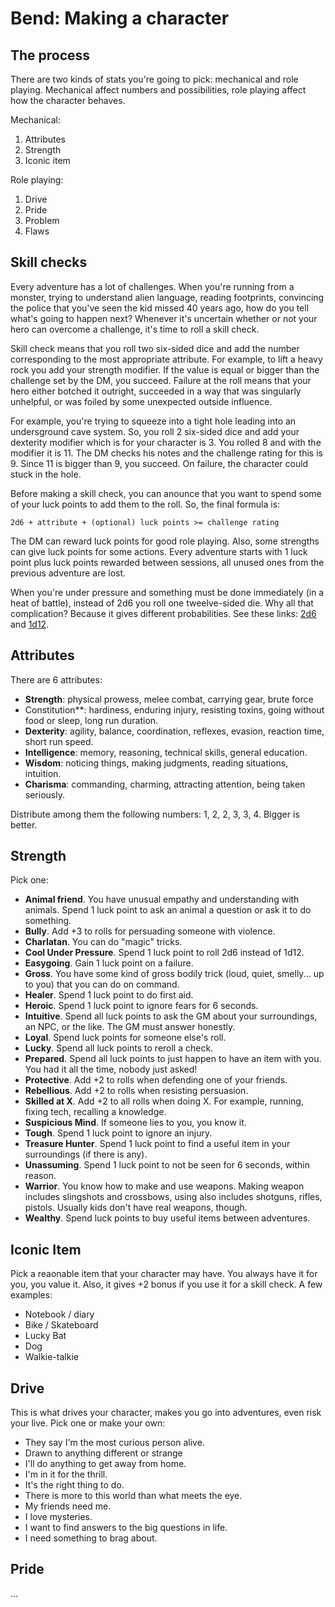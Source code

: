 # Bend: Making a character

## The process

There are two kinds of stats you're going to pick: mechanical and role playing. Mechanical affect numbers and possibilities, role playing affect how the character behaves.

Mechanical:

1. Attributes
1. Strength
1. Iconic item

Role playing:

1. Drive
1. Pride
1. Problem
1. Flaws

## Skill checks

Every adventure has a lot of challenges. When you're running from a monster, trying to understand alien language, reading footprints, convincing the police that you've seen the kid missed 40 years ago, how do you tell what's going to happen next? Whenever it's uncertain whether or not your hero can overcome a challenge, it's time to roll a skill check.

Skill check means that you roll two six-sided dice and add the number corresponding to the most appropriate attribute. For example, to lift a heavy rock you add your strength modifier. If the value is equal or bigger than the challenge set by the DM, you succeed. Failure at the roll means that your hero either botched it outright, succeeded in a way that was singularly unhelpful, or was foiled by some unexpected outside influence.

For example, you're trying to squeeze into a tight hole leading into an undersground cave system. So, you roll 2 six-sided dice and add your dexterity modifier which is for your character is 3. You rolled 8 and with the modifier it is 11. The DM checks his notes and the challenge rating for this is 9. Since 11 is bigger than 9, you succeed. On failure, the character could stuck in the hole.

Before making a skill check, you can anounce that you want to spend some of your luck points to add them to the roll. So, the final formula is:

```
2d6 + attribute + (optional) luck points >= challenge rating
```

The DM can reward luck points for good role playing. Also, some strengths can give luck points for some actions. Every adventure starts with 1 luck point plus luck points rewarded between sessions, all unused ones from the previous adventure are lost.

When you're under pressure and something must be done immediately (in a heat of battle), instead of 2d6 you roll one tweelve-sided die. Why all that complication? Because it gives different probabilities. See these links: [2d6](https://anydice.com/program/20) and [1d12](https://anydice.com/program/1a58).

## Attributes

There are 6 attributes:

+ **Strength**: physical prowess, melee combat, carrying gear, brute force
+ Constitution**: hardiness, enduring injury, resisting toxins, going without food or sleep, long run duration.
+ **Dexterity**: agility, balance, coordination, reflexes, evasion, reaction time, short run speed.
+ **Intelligence**: memory, reasoning, technical skills, general education.
+ **Wisdom**: noticing things, making judgments, reading situations, intuition.
+ **Charisma**: commanding, charming, attracting attention, being taken seriously.

Distribute among them the following numbers: 1, 2, 2, 3, 3, 4. Bigger is better.

## Strength

Pick one:

+ **Animal friend**. You have unusual empathy and understanding with animals. Spend 1 luck point to ask an animal a question or ask it to do something.
+ **Bully**. Add +3 to rolls for persuading someone with violence.
+ **Charlatan**. You can do "magic" tricks.
+ **Cool Under Pressure**. Spend 1 luck point to roll 2d6 instead of 1d12.
+ **Easygoing**. Gain 1 luck point on a failure.
+ **Gross**. You have some kind of gross bodily trick (loud, quiet, smelly... up to you) that you can do on command.
+ **Healer**. Spend 1 luck point to do first aid.
+ **Heroic**. Spend 1 luck point to ignore fears for 6 seconds.
+ **Intuitive**. Spend all luck points to ask the GM about your surroundings, an NPC, or the like. The GM must answer honestly.
+ **Loyal**. Spend luck points for someone else's roll.
+ **Lucky**. Spend all luck points to reroll a check.
+ **Prepared**. Spend all luck points to just happen to have an item with you. You had it all the time, nobody just asked!
+ **Protective**. Add +2 to rolls when defending one of your friends.
+ **Rebellious**. Add +2 to rolls when resisting persuasion.
+ **Skilled at X**. Add +2 to all rolls when doing X. For example, running, fixing tech, recalling a knowledge.
+ **Suspicious Mind**. If someone lies to you, you know it.
+ **Tough**. Spend 1 luck point to ignore an injury.
+ **Treasure Hunter**. Spend 1 luck point to find a useful item in your surroundings (if there is any).
+ **Unassuming**. Spend 1 luck point to not be seen for 6 seconds, within reason.
+ **Warrior**. You know how to make and use weapons. Making weapon includes slingshots and crossbows, using also includes shotguns, rifles, pistols. Usually kids don't have real weapons, though.
+ **Wealthy**. Spend luck points to buy useful items between adventures.

## Iconic Item

Pick a reaonable item that your character may have. You always have it for you, you value it. Also, it gives +2 bonus if you use it for a skill check. A few examples:

+ Notebook / diary
+ Bike / Skateboard
+ Lucky Bat
+ Dog
+ Walkie-talkie

## Drive

This is what drives your character, makes you go into adventures, even risk your live. Pick one or make your own:

+ They say I'm the most curious person alive.
+ Drawn to anything different or strange
+ I'll do anything to get away from home.
+ I'm in it for the thrill.
+ It's the right thing to do.
+ There is more to this world than what meets the eye.
+ My friends need me.
+ I love mysteries.
+ I want to find answers to the big questions in life.
+ I need something to brag about.

## Pride

...
